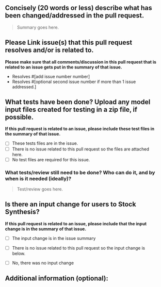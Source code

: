 ## Concisely (20 words or less) describe what has been changed/addressed in the pull request.
> Summary goes here.

## Please Link issue(s) that this pull request resolves and/or is related to.
**Please make sure that all comments/discussion in this pull request that is related to an issue gets put in the summary of that issue.**
 - Resolves #[add issue number number]
 - Resolves #[optional second issue number if more than 1 issue addressed.]


## What tests have been done? Upload any model input files created for testing in a zip file, if possible.
**If this pull request is related to an issue, please include these test files in the summary of that issue.**
 - [ ] These tests files are in the issue.
 - [ ] There is no issue related to this pull request so the files are attached here.
 - [ ] No test files are required for this issue.

### What tests/review still need to be done? Who can do it, and by when is it needed (ideally)?
> Test/review goes here.

## Is there an input change for users to Stock Synthesis? 
**If this pull request is related to an issue, please include that the input change is in the summary of that issue.**

- [ ] The input change is in the issue summary
- [ ] There is no issue related to this pull request so the input change is below.
- [ ] No, there was no input change


## Additional information (optional):

